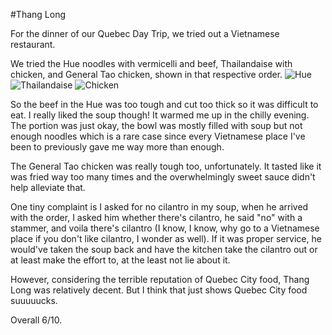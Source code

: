 #Thang Long

For the dinner of our Quebec Day Trip, we tried out a Vietnamese restaurant. 

We tried the Hue noodles with vermicelli and beef, Thailandaise with chicken, and General Tao chicken, shown in that respective order. 
![Hue](../images/food/montreal/thang_long/3.jpg "Hue")
![Thailandaise](../images/food/montreal/thang_long/4.jpg "Thailandaise")
![Chicken](../images/food/montreal/thang_long/5.jpg "Chicken")

So the beef in the Hue was too tough and cut too thick so it was difficult to eat. I really liked the soup though! It warmed me up in the chilly evening. The portion was just okay, the bowl was mostly filled with soup but not enough noodles which is a rare case since every Vietnamese place I've been to previously gave me way more than enough. 

The General Tao chicken was really tough too, unfortunately. It tasted like it was fried way too many times and the overwhelmingly sweet sauce didn't help alleviate that.

One tiny complaint is I asked for no cilantro in my soup, when he arrived with the order, I asked him whether there's cilantro, he said "no" with a stammer, and voila there's cilantro (I know, I know, why go to a Vietnamese place if you don't like cilantro, I wonder as well). If it was proper service, he would've taken the soup back and have the kitchen take the cilantro out or at least make the effort to, at the least not lie about it. 

However, considering the terrible reputation of Quebec City food, Thang Long was relatively decent. But I think that just shows Quebec City food suuuuucks.

Overall 6/10.